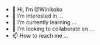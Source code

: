 - 👋 Hi, I’m @Winikoko
- 👀 I’m interested in ...
- 🌱 I’m currently learning ...
- 💞️ I’m looking to collaborate on ...
- 📫 How to reach me ...

<!---
Winikoko/Winikoko is a ✨ special ✨ repository because its `README.md` (this file) appears on your GitHub profile.
You can click the Preview link to take a look at your changes.
--->
